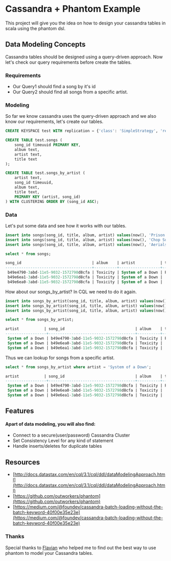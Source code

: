 # Cassandra + Phantom Example

This project will give you the idea on how to design your cassandra tables in scala using the phantom dsl.

## Data Modeling Concepts

Cassandra tables should be designed using a query-driven approach. 
Now let's check our query requirements before create the tables.

### Requirements

- Our Query1 should find a song by it's id
- Our Query2 should find all songs from a specific artist.

### Modeling

So far we know cassandra uses the query-driven approach and we also know our requirements, let's create our tables.

```sql
CREATE KEYSPACE test WITH replication = {'class': 'SimpleStrategy', 'replication_factor': 1};
```

```sql
CREATE TABLE test.songs (
    song_id timeuuid PRIMARY KEY,
    album text,
    artist text,
    title text
);

CREATE TABLE test.songs_by_artist (
    artist text,
    song_id timeuuid,
    album text,
    title text,
    PRIMARY KEY (artist, song_id)
) WITH CLUSTERING ORDER BY (song_id ASC);
```

### Data

Let's put some data and see how it works with our tables.

```sql
insert into songs(song_id, title, album, artist) values(now(), 'Prison Song', 'Toxicity', 'System of a Down');
insert into songs(song_id, title, album, artist) values(now(), 'Chop Suey', 'Toxicity', 'System of a Down');
insert into songs(song_id, title, album, artist) values(now(), 'Aerials', 'Toxicity', 'System of a Down');

select * from songs;

song_id                               | album    | artist           | title
--------------------------------------+----------+------------------+-------------
 b49e4790-3abd-11e5-9032-1572798d8cfa | Toxicity | System of a Down | Prison Song
 b49e6ea1-3abd-11e5-9032-1572798d8cfa | Toxicity | System of a Down |   Chop Suey
 b49e6ea0-3abd-11e5-9032-1572798d8cfa | Toxicity | System of a Down |     Aerials
```

How about our songs_by_artist? In CQL we need to do it again.

```sql
insert into songs_by_artist(song_id, title, album, artist) values(now(), 'Prison Song', 'Toxicity', 'System of a Down');
insert into songs_by_artist(song_id, title, album, artist) values(now(), 'Chop Suey', 'Toxicity', 'System of a Down');
insert into songs_by_artist(song_id, title, album, artist) values(now(), 'Aerials', 'Toxicity', 'System of a Down');

select * from songs_by_artist;

artist           | song_id                               | album    | title
------------------+--------------------------------------+----------+-------------
 System of a Down | b49e4790-3abd-11e5-9032-1572798d8cfa | Toxicity | Prison Song
 System of a Down | b49e6ea0-3abd-11e5-9032-1572798d8cfa | Toxicity |     Aerials
 System of a Down | b49e6ea1-3abd-11e5-9032-1572798d8cfa | Toxicity |   Chop Suey
```

Thus we can lookup for songs from a specific artist.

```sql
select * from songs_by_artist where artist = 'System of a Down';

artist           | song_id                               | album    | title
------------------+--------------------------------------+----------+-------------
 System of a Down | b49e4790-3abd-11e5-9032-1572798d8cfa | Toxicity | Prison Song
 System of a Down | b49e6ea0-3abd-11e5-9032-1572798d8cfa | Toxicity |     Aerials
 System of a Down | b49e6ea1-3abd-11e5-9032-1572798d8cfa | Toxicity |   Chop Suey
```

## Features

#### Apart of data modeling, you will also find:

- Connect to a secure(user/password) Cassandra Cluster
- Set Consistency Level for any kind of statement
- Handle inserts/deletes for duplicate tables

## Resources

- [http://docs.datastax.com/en/cql/3.1/cql/ddl/dataModelingApproach.html](http://docs.datastax.com/en/cql/3.1/cql/ddl/dataModelingApproach.html)
- [https://github.com/outworkers/phantom](https://github.com/outworkers/phantom)
- [https://medium.com/@foundev/cassandra-batch-loading-without-the-batch-keyword-40f00e35e23e](https://medium.com/@foundev/cassandra-batch-loading-without-the-batch-keyword-40f00e35e23e)

### Thanks

Special thanks to [Flavian](https://github.com/alexflav23) who helped me to find out the best way to use phantom to model your Cassandra tables.
